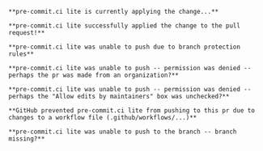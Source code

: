 ```status status-running status-running
**pre-commit.ci lite is currently applying the change...**
```

```status status-done status-done
**pre-commit.ci lite successfully applied the change to the pull request!**
```

```status status-push-failed-protection status-failed
**pre-commit.ci lite was unable to push due to branch protection rules**
```

```status status-push-failed-organization status-failed
**pre-commit.ci lite was unable to push -- permission was denied --
perhaps the pr was made from an organization?**
```

```status status-push-failed-permission status-failed
**pre-commit.ci lite was unable to push -- permission was denied --
perhaps the "Allow edits by maintainers" box was unchecked?**
```

```status status-push-failed-workflow status-failed
**GitHub prevented pre-commit.ci lite from pushing to this pr due to
changes to a workflow file (.github/workflows/...)**
```

```status status-push-failed status-failed
**pre-commit.ci lite was unable to push to the branch -- branch missing?**
```
